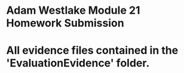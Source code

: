 # Adam Westlake Module 21 Homework Submission
# All evidence files contained in the 'EvaluationEvidence' folder.
